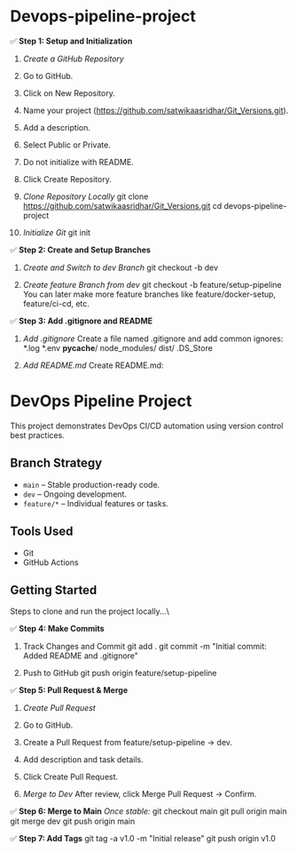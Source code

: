 # Devops-pipeline-project

✅ **Step 1: Setup and Initialization**
1. *Create a GitHub Repository*
1. Go to GitHub.
2. Click on New Repository.
3. Name your project (https://github.com/satwikaasridhar/Git_Versions.git).
4. Add a description.
5. Select Public or Private.
6. Do not initialize with README.
7. Click Create Repository.

2. *Clone Repository Locally*
git clone https://github.com/satwikaasridhar/Git_Versions.git
cd devops-pipeline-project

4. *Initialize Git* 
git init

✅ **Step 2: Create and Setup Branches**
1. *Create and Switch to dev Branch*
git checkout -b dev

2. *Create feature Branch from dev*
git checkout -b feature/setup-pipeline
You can later make more feature branches like feature/docker-setup, feature/ci-cd, etc.

✅ **Step 3: Add .gitignore and README**
1. *Add .gitignore*
Create a file named .gitignore and add common ignores:
*.log
*.env
__pycache__/
node_modules/
dist/
.DS_Store

2. *Add README.md*
Create README.md:

# DevOps Pipeline Project

This project demonstrates DevOps CI/CD automation using version control best practices.

## Branch Strategy
- `main` – Stable production-ready code.
- `dev` – Ongoing development.
- `feature/*` – Individual features or tasks.

## Tools Used
- Git
- GitHub Actions

## Getting Started
Steps to clone and run the project locally...\

✅ **Step 4: Make Commits**
1. Track Changes and Commit
git add .
git commit -m "Initial commit: Added README and .gitignore"

2. Push to GitHub
git push origin feature/setup-pipeline

✅ **Step 5: Pull Request & Merge**
1. *Create Pull Request*
1. Go to GitHub.
2. Create a Pull Request from feature/setup-pipeline → dev.
3. Add description and task details.
4. Click Create Pull Request.

2. *Merge to Dev*
After review, click Merge Pull Request → Confirm.

✅ **Step 6: Merge to Main**
*Once stable:*
git checkout main
git pull origin main
git merge dev
git push origin main

✅ **Step 7: Add Tags**
git tag -a v1.0 -m "Initial release"
git push origin v1.0
